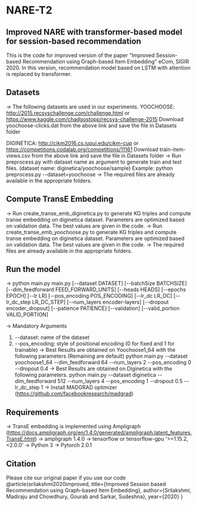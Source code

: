 # NARE-T2
## Improved NARE with transformer-based model for session-based recommendation
This is the code for improved version of the paper "Improved Session-based Recommendation using Graph-based Item Embedding" eCom, SIGIR 2020. 
In this version, recommendation model based on LSTM with attention is replaced by transformer.

## Datasets
-> The following datasets are used in our experiments. 
YOOCHOOSE: http://2015.recsyschallenge.com/challenge.html or https://www.kaggle.com/chadgostopp/recsys-challenge-2015
Download yoochoose-clicks.dat from the above link and save the file in Datasets folder 

DIGINETICA: http://cikm2016.cs.iupui.edu/cikm-cup or https://competitions.codalab.org/competitions/11161
Download train-item-views.csv from the above link and save the file in Datasets folder
-> Run preprocess.py with dataset name as argument to generate train and test files. (dataset name: diginetica/yoochoose/sample)
Example: python preprocess.py --dataset=yoochoose
-> The required files are already available in the appropriate folders. 
## Compute TransE Embedding 
-> Run create_transe_emb_diginetica.py to generate KG triples and compute transe embedding on diginetica dataset. Parameters are optimized based on validation data. The best values are given in the code.
-> Run create_transe_emb_yoochoose.py to generate KG triples and compute transe embedding on diginetica dataset. Parameters are optimized based on validation data. The best values are given in the code.
-> The required files are already available in the appropriate folders. 
## Run the model
-> python main.py main.py [--dataset DATASET] [--batchSize BATCHSIZE] [--dim_feedforward FEED_FORWARD_UNITS]
               [--heads HEADS] [--epochs EPOCH] [--lr LR] [--pos_encoding POS_ENCODING]
               [--lr_dc LR_DC] [--lr_dc_step LR_DC_STEP] [--num_layers encoder-layers]
               [--dropout encoder_dropout] [--patience PATIENCE]
               [--validation] [--valid_portion VALID_PORTION] 

-> Mandatory Arguments 
  1) --dataset: name of the dataset
  2) --pos_encoding: style of positional encoding (0 for fixed and 1 for trainable)
-> Best Results are obtained on Yoochoose1_64 with the following parameters (Remaining are default)
python main.py --dataset yoochoose1_64 --dim_feedforward 64 --num_layers 2 --pos_encoding 0 --dropout 0.4
-> Best Results are obtained on Diginetica with the following parameters.
 python main.py --dataset diginetica --dim_feedforward 512 --num_layers 4 --pos_encoding 1 --dropout 0.5 --lr_dc_step 1
-> Install MADGRAD optimizer (https://github.com/facebookresearch/madgrad)
## Requirements
-> TransE embedding is implemented using Ampligraph (https://docs.ampligraph.org/en/1.4.0/generated/ampligraph.latent_features.TransE.html)
-> ampligraph 1.4.0
-> tensorflow or tensorflow-gpu '>=1.15.2,<2.0.0'
-> Python 3
-> Pytorch 2.0.1
## Citation
Please cite our original paper if you use our code 
@article{srilakshmi2020improved,
  title={Improved Session based Recommendation using Graph-based Item Embedding},
  author={Srilakshmi, Madiraju and Chowdhury, Gourab and Sarkar, Sudeshna},
  year={2020}
}
